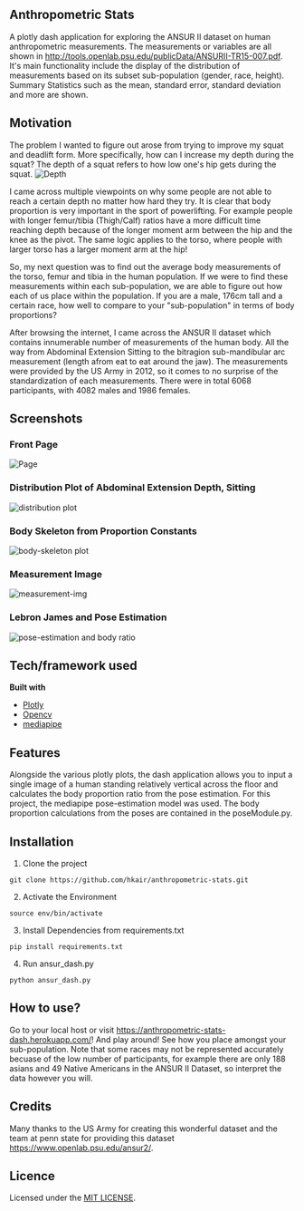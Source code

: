 ## Anthropometric Stats
A plotly dash application for exploring the ANSUR II dataset on human anthropometric measurements. The measurements or variables are all shown in http://tools.openlab.psu.edu/publicData/ANSURII-TR15-007.pdf.
It's main functionality include the display of the distribution of measurements based on its subset sub-population (gender, race, height). Summary Statistics
such as the mean, standard error, standard deviation and more are shown.

## Motivation
The problem I wanted to figure out arose from trying to improve my squat and deadlift form. More specifically, how can I increase my depth during the squat? The depth of a squat refers to how low one's hip gets during the squat.
![Depth](https://i.ytimg.com/vi/7cWgc4q7pxg/maxresdefault.jpg)

I came across multiple viewpoints on why some people are not able to reach a certain depth no matter how hard they try. It is clear that body proportion is very important in the sport of powerlifting. For example people with longer femur/tibia (Thigh/Calf) ratios have a more difficult time reaching depth because of the longer moment arm between the hip and the knee as the pivot. The same logic applies to the torso, where people with larger torso has a larger moment arm at the hip!

So, my next question was to find out the average body measurements of the torso, femur and tibia in the human population. If we were to find these measurements within
each sub-population, we are able to figure out how each of us place within the population. If you are a male, 176cm tall and a certain race, how well to compare to your "sub-population" in terms of body proportions? 

After browsing the internet, I came across the ANSUR II dataset which contains innumerable number of measurements of the human body. All the way from Abdominal Extension Sitting to the bitragion sub-mandibular arc measurement (length afrom eat to eat around the jaw). The measurements were provided by the US Army in 2012, so it comes to no surprise of the standardization of each measurements. There were in total 6068 participants, with 4082 males and 1986 females.

## Screenshots

### Front Page
![Page](https://i.imgur.com/8fEorTV.png)

### Distribution Plot of Abdominal Extension Depth, Sitting
![distribution plot](https://i.imgur.com/tqsoNQj.png)

### Body Skeleton from Proportion Constants
![body-skeleton plot](https://i.imgur.com/sICmsV7.png)

### Measurement Image 
![measurement-img](https://i.imgur.com/dPvbeYE.png)

### Lebron James and Pose Estimation
![pose-estimation and body ratio](https://i.imgur.com/oLg6vE0.png)

## Tech/framework used

<b>Built with</b>
- [Plotly]([https://plotly.com/dash/](https://plotly.com/dash/))
- [Opencv]([https://opencv.org/](https://opencv.org/))
- [mediapipe]([https://mediapipe.dev/](https://mediapipe.dev/))

## Features
Alongside the various plotly plots, the dash application allows you to input a single image of a human standing relatively vertical across the floor and calculates the body
proportion ratio from the pose estimation. For this project, the mediapipe pose-estimation model was used. The body proportion calculations from the poses are contained
in the poseModule.py. 

## Installation

1. Clone the project
``` 
git clone https://github.com/hkair/anthropometric-stats.git
```

2. Activate the Environment
```
source env/bin/activate
```

3. Install Dependencies from requirements.txt
```
pip install requirements.txt 
```

4. Run ansur_dash.py
``` 
python ansur_dash.py
```

## How to use?
Go to your local host or visit https://anthropometric-stats-dash.herokuapp.com/! And play around! See how you place amongst your sub-population.
Note that some races may not be represented accurately becuase of the low number of participants, for example there are only 188 asians and 49 Native Americans
in the ANSUR II Dataset, so interpret the data however you will. 

## Credits
Many thanks to the US Army for creating this wonderful dataset and the team at penn state for providing this dataset https://www.openlab.psu.edu/ansur2/.

## Licence
Licensed under the [MIT LICENSE](LICENSE).
